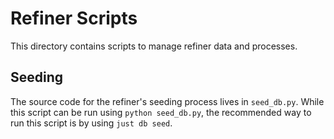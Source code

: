 # Refiner Scripts

This directory contains scripts to manage refiner data and processes.

## Seeding

The source code for the refiner's seeding process lives in `seed_db.py`. While this script can be run using `python seed_db.py`, the recommended way to run this script is by using `just db seed`.
